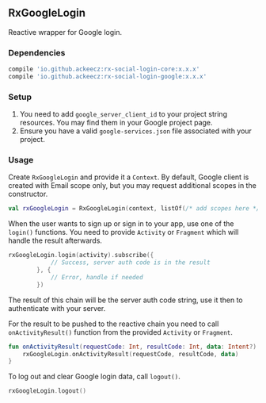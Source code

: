 ## RxGoogleLogin
Reactive wrapper for Google login.

### Dependencies
```groovy
compile 'io.github.ackeecz:rx-social-login-core:x.x.x'
compile 'io.github.ackeecz:rx-social-login-google:x.x.x'
```

### Setup
1. You need to add `google_server_client_id` to your project string resources. You may find them in 
   your Google project page.
2. Ensure you have a valid `google-services.json` file associated with your project.

### Usage
Create `RxGoogleLogin` and provide it a `Context`. By default, Google client is created with Email 
scope only, but you may request additional scopes in the constructor.

```kotlin
val rxGoogleLogin = RxGoogleLogin(context, listOf(/* add scopes here */))
```

When the user wants to sign up or sign in to your app, use one of the `login()` functions. You need 
to provide `Activity` or `Fragment` which will handle the result afterwards.

```kotlin
rxGoogleLogin.login(activity).subscribe({
            // Success, server auth code is in the result
        }, {
            // Error, handle if needed
        })
```

The result of this chain will be the server auth code string, use it then to authenticate with your 
server.

For the result to be pushed to the reactive chain you need to call `onActivityResult()` function 
from the provided `Activity` or `Fragment`.

```kotlin
fun onActivityResult(requestCode: Int, resultCode: Int, data: Intent?) {
    rxGoogleLogin.onActivityResult(requestCode, resultCode, data)
}
```

To log out and clear Google login data, call `logout()`.

```kotlin
rxGoogleLogin.logout()
```
